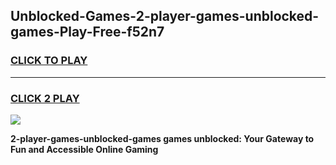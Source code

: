 
## Unblocked-Games-2-player-games-unblocked-games-Play-Free-f52n7
<h3>
<a href="https://premium76.site?title=2-player-games-unblocked-games&ref=19M">CLICK TO PLAY</a></h3>
<hr>

<h3>
<a href="https://premium76.site?title=2-player-games-unblocked-games&ref=19M">CLICK 2 PLAY</a>
  
</h3>

<a href="https://premium76.site?title=2-player-games-unblocked-games&ref=19M"><img src="https://clearcache.store/games.png"></a>


**2-player-games-unblocked-games games unblocked: Your Gateway to Fun and Accessible Online Gaming**
